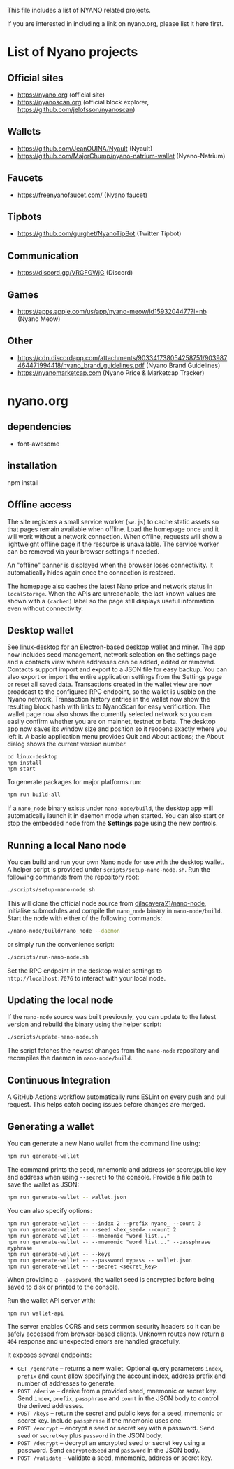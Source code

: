 This file includes a list of NYANO related projects.

If you are interested in including a link on nyano.org, please list it here first.

# List of Nyano projects

## Official sites

- https://nyano.org (official site)
- https://nyanoscan.org (official block explorer, https://github.com/jelofsson/nyanoscan)

## Wallets

- https://github.com/JeanOUINA/Nyault (Nyault)
- https://github.com/MajorChump/nyano-natrium-wallet (Nyano-Natrium)

## Faucets

- https://freenyanofaucet.com/ (Nyano faucet)

## Tipbots

- https://github.com/gurghet/NyanoTipBot (Twitter Tipbot)

## Communication

- https://discord.gg/VRGFGWjG (Discord)

## Games

- https://apps.apple.com/us/app/nyano-meow/id1593204477?l=nb (Nyano Meow)

## Other

- https://cdn.discordapp.com/attachments/903341738054258751/903987464471994418/nyano_brand_guidelines.pdf (Nyano Brand Guidelines)
- https://nyanomarketcap.com (Nyano Price & Marketcap Tracker)

# nyano.org

## dependencies

- font-awesome

## installation

npm install

## Offline access

The site registers a small service worker (`sw.js`) to cache static assets so
that pages remain available when offline. Load the homepage once and it will
work without a network connection. When offline, requests will show a lightweight offline page if the resource is unavailable. The service worker can be removed via your
browser settings if needed.

An "offline" banner is displayed when the browser loses connectivity. It
automatically hides again once the connection is restored.

The homepage also caches the latest Nano price and network status in
`localStorage`. When the APIs are unreachable, the last known values are shown
with a `(cached)` label so the page still displays useful information even
without connectivity.

## Desktop wallet

See [linux-desktop](linux-desktop/) for an Electron-based desktop wallet and miner.
The app now includes seed management, network selection on the settings page and a contacts view
where addresses can be added, edited or removed. Contacts support import and export
to a JSON file for easy backup.
You can also export or import the entire application settings from the Settings
page or reset all saved data. Transactions created in the wallet view are now
broadcast to the configured RPC endpoint, so the wallet is usable on the Nyano
network.
Transaction history entries in the wallet now show the resulting block hash with
links to NyanoScan for easy verification.
The wallet page now also shows the currently selected network so you can easily
confirm whether you are on mainnet, testnet or beta.
The desktop app now saves its window size and position so it reopens exactly
where you left it. A basic application menu provides Quit and About actions; the
About dialog shows the current version number.

```
cd linux-desktop
npm install
npm start
```

To generate packages for major platforms run:

```bash
npm run build-all
```

If a `nano_node` binary exists under `nano-node/build`, the desktop app
will automatically launch it in daemon mode when started. You can also
start or stop the embedded node from the **Settings** page using the new
controls.

## Running a local Nano node

You can build and run your own Nano node for use with the desktop wallet.
A helper script is provided under `scripts/setup-nano-node.sh`.
Run the following commands from the repository root:

```bash
./scripts/setup-nano-node.sh
```

This will clone the official node source from [djlacavera21/nano-node](https://github.com/djlacavera21/nano-node.git),
initialise submodules and compile the `nano_node` binary in `nano-node/build`.
Start the node with either of the following commands:

```bash
./nano-node/build/nano_node --daemon
```

or simply run the convenience script:

```bash
./scripts/run-nano-node.sh
```

Set the RPC endpoint in the desktop wallet settings to `http://localhost:7076` to
interact with your local node.

## Updating the local node

If the `nano-node` source was built previously, you can update to the latest
version and rebuild the binary using the helper script:

```bash
./scripts/update-nano-node.sh
```

The script fetches the newest changes from the `nano-node` repository and
recompiles the daemon in `nano-node/build`.

## Continuous Integration

A GitHub Actions workflow automatically runs ESLint on every push and pull
request. This helps catch coding issues before changes are merged.

## Generating a wallet

You can generate a new Nano wallet from the command line using:

```bash
npm run generate-wallet
```

The command prints the seed, mnemonic and address (or secret/public key and address when using `--secret`) to the console. Provide a file path to save the wallet as JSON:

```bash
npm run generate-wallet -- wallet.json
```

You can also specify options:

```
npm run generate-wallet -- --index 2 --prefix nyano_ --count 3
npm run generate-wallet -- --seed <hex_seed> --count 2
npm run generate-wallet -- --mnemonic "word list..."
npm run generate-wallet -- --mnemonic "word list..." --passphrase myphrase
npm run generate-wallet -- --keys
npm run generate-wallet -- --password mypass -- wallet.json
npm run generate-wallet -- --secret <secret_key>
```

When providing a `--password`, the wallet seed is encrypted before being saved
to disk or printed to the console.

Run the wallet API server with:

```
npm run wallet-api
```

The server enables CORS and sets common security headers so it can be safely
accessed from browser-based clients. Unknown routes now return a `404` response
and unexpected errors are handled gracefully.

It exposes several endpoints:

- `GET /generate` – returns a new wallet. Optional query parameters `index`,
  `prefix` and `count` allow specifying the account index, address prefix and
  number of addresses to generate.
- `POST /derive` – derive from a provided seed, mnemonic or secret key. Send `index`,
  `prefix`, `passphrase` and `count` in the JSON body to control the derived addresses.
- `POST /keys` – return the secret and public keys for a seed, mnemonic or secret key.
  Include `passphrase` if the mnemonic uses one.
- `POST /encrypt` – encrypt a seed or secret key with a password. Send `seed` or
  `secretKey` plus `password` in the JSON body.
- `POST /decrypt` – decrypt an encrypted seed or secret key using a password. Send
  `encryptedSeed` and `password` in the JSON body.
- `POST /validate` – validate a seed, mnemonic, address or secret key.
